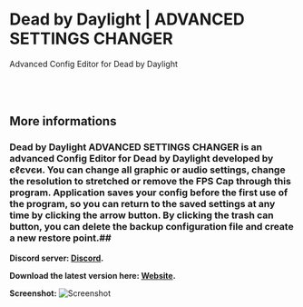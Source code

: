 # Dead by Daylight | ADVANCED SETTINGS CHANGER
Advanced Config Editor for Dead by Daylight
<br /><br /><br /><br />
## More informations
### Dead by Daylight ADVANCED SETTINGS CHANGER is an advanced Config Editor for Dead by Daylight developed by єℓєνєи. You can change all graphic or audio settings, change the resolution to stretched or remove the FPS Cap through this program. Application saves your config before the first use of the program, so you can return to the saved settings at any time by clicking the arrow button. By clicking the trash can button, you can delete the backup configuration file and create a new restore point.##

**Discord server: [Discord](https://discord.com/invite/EY9uaqTS7Z).**

**Download the latest version here: [Website](http://dbdconfigeditor.epizy.com/).**

**Screenshot:**
![Screenshot](https://github.com/elefelen/dead-by-daylight-advanced-settings-changer/blob/main/image2.PNG)

